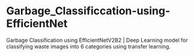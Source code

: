 # Garbage_Classificcation-using-EfficientNet
Garbage Classification using EfficientNetV2B2 | Deep Learning model for classifying waste images into 6 categories using transfer learning.
